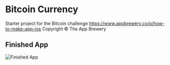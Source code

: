 # Bitcoin Currency

Starter project for the Bitcoin challenge https://www.appbrewery.co/p/how-to-make-app-ios Copyright © The App Brewery

## Finished App
![Finished App](http://i.giphy.com/l0HlQGzz2MQCKIBI4.gif)

